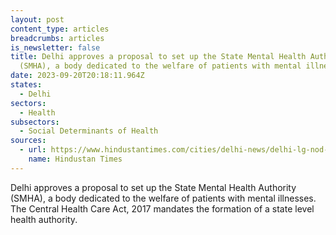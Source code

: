 ```yaml
---
layout: post
content_type: articles
breadcrumbs: articles
is_newsletter: false
title: Delhi approves a proposal to set up the State Mental Health Authority
  (SMHA), a body dedicated to the welfare of patients with mental illnesses
date: 2023-09-20T20:18:11.964Z
states:
  - Delhi
sectors:
  - Health
subsectors:
  - Social Determinants of Health
sources:
  - url: https://www.hindustantimes.com/cities/delhi-news/delhi-lg-nod-to-form-state-mental-health-body-101694457567288.html
    name: Hindustan Times
---
```

Delhi approves a proposal to set up the State Mental Health Authority (SMHA), a body dedicated to the welfare of patients with mental illnesses. The Central Health Care Act, 2017 mandates the formation of a state level health authority.

